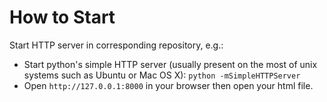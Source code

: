 # How to Start

Start HTTP server in corresponding repository, e.g.:

* Start python's simple HTTP server (usually present on the most of unix systems such as Ubuntu or Mac OS X): ``python -mSimpleHTTPServer``
* Open ``http://127.0.0.1:8000`` in your browser then open your html file.

